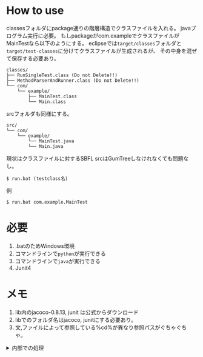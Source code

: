 # How to use

classesフォルダにpackage通りの階層構造でクラスファイルを入れる。
javaプログラム実行に必要。
もしpackageがcom.exampleでクラスファイルがMainTestなら以下のようにする。
eclipseでは`target/classes`フォルダと`target/test-classes`に分けてクラスファイルが生成されるが、
その中身を混ぜて保存する必要あり。

```
classes/
├── RunSingleTest.class (Do not Delete!!)
├── MethodParserAndRunner.class (Do not Delete!!)
└── com/
    └── example/
        ├── MainTest.class
        └── Main.class
```

srcフォルダも同様にする。

```
src/
└── com/
    └── example/
        └── MainTest.java
        └── Main.java
```


現状はクラスファイルに対するSBFL
srcはGumTreeしなけれなくても問題なし。

``` console
$ run.bat (testclass名)
```

例
```console
$ run.bat com.example.MainTest
```

# 必要
1. .batのためWindows環境
2. コマンドラインで`python`が実行できる
3. コマンドラインで`java`が実行できる
4. Junit4

# メモ

1. lib内のjacoco-0.8.13, junit は公式からダウンロード
2. libでのフォルダ名はjacoco, junitにする必要あり。
3. 文,ファイルによって参照している%cd%が異なり参照パスがぐちゃぐちゃ。

<details><summary>内部での処理</summary>

1. class ファイル src ファイルは何かしらの手段で準備する
    - testのclassファイルも必要
    - eclipseではjavaを保存した瞬間に自動で対応するclassesファイルがtarget/classesに生成されるのでそれを使う
2. 一時ファイルを置くフォルダの生成、引数の確認
    - `SBFL_junit4.cmd`が担当。
3. testファイルからメソッド名を抽出
    - `MethodParserAndRunner.class`が担当(junit4依存)
    - `@test`アノテーションの付いたメソッド名を取り出す
    - メソッド名とクラス名から`xml_maker_junit4.cmd`を起動
4. 各テストのメソッドごとのカバレッジを計測
    - `xml_maker_junit4.cmd`が担当。
    - カバレッジデータである .exec を _メソッドごと_ に生成
        - JUnit 4 : デフォルトパッケージとして`RunSingleTest.class`を用意し、個別にクラスとメソッドを指定して実行
            - `JUnitCore().run(request)`が自動で`@BeforeClass`なども実行してくれる
        - Junit 5 : 未作成
    - .execから.xmlを作成
        - `RunSingleTest`の返り値でテストのpass, failを判定
        - pass, failに応じて.xmlの格納場所の変更
5. nf,ef,np,ep,suspeciousの計算
    - xmlファイルのデータを各クラスの行ごとのカバレッジ(boolean)に変換
        - `XmlAnalyzer.py`が担当
        - `/MethodParserAndRunner.java`,`/RunSingleTest.java`,末尾が`Test.java`で終わるファイルのカバレッジをここで無視する。
    - xmlファイルを探索して`XmlAnalyzer.py`を呼び出し、行ごとの実行回数(int)に変換
        - `LineExcutionCounter.py`が担当
    - 行ごとの実行回数からep,ef,np,nfを計算
        - `SBFL_base.py`が担当
        - CSVへの書き出しなども行う
    - suspeciousの計算
        - `SBFL_Oshiai.py`が担当
        - `SBFL_Oshiai.py`は`SBFL_base.py`の継承クラス


</details>